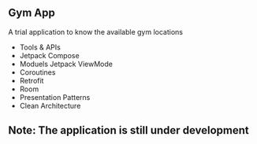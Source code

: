 ## Gym App
 A trial application to know the available gym locations

- Tools & APIs
- Jetpack Compose
- Moduels Jetpack ViewMode
- Coroutines
- Retrofit
- Room
- Presentation Patterns
- Clean Architecture
  
## Note: The application is still under development 
